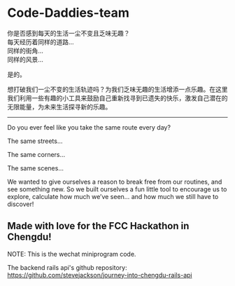 # Code-Daddies-team

你是否感到每天的生活一尘不变且乏味无趣？                             
每天经历着同样的道路…  
同样的街角…  
同样的风景…                               

是的。                                         

想打破我们一尘不变的生活轨迹吗？为我们乏味无趣的生活增添一点乐趣。在这里我们利用一些有趣的小工具来鼓励自己重新找寻到已遗失的快乐，激发自己潜在的无限能量，为未来生活探寻新的乐趣。

---
Do you ever feel like you take the same route every day?

The same streets…

The same corners…

The same scenes…

We wanted to give ourselves a reason to break free from our routines, and see something new. So we built ourselves a fun little tool to encourage us to explore, calculate how much we’ve seen… and how much we still have to discover!

Made with love for the FCC Hackathon in Chengdu!
---

NOTE: This is the wechat miniprogram code.

The backend rails api's github repository: https://github.com/stevejackson/journey-into-chengdu-rails-api

